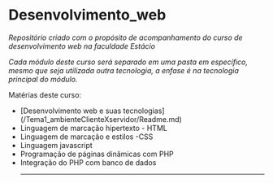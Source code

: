 # Desenvolvimento_web

*Repositório criado com o propósito de acompanhamento do curso de desenvolvimento web na faculdade Estácio*

*Cada módulo deste curso será separado em uma pasta em específico, mesmo que seja utilizada outra tecnologia, a enfase é na tecnologia principal do módulo.*

<p>Matérias deste curso:</p>

<ul>
    <li>[Desenvolvimento web e suas tecnologias](/Tema1_ambienteClienteXservidor/Readme.md)</li>
    <li>Linguagem de marcação hipertexto - HTML</li>
    <li>Linguagem de marcação e estilos -CSS</li>
    <li>Linguagem javascript</li>
    <li>Programação de páginas dinâmicas com PHP</li>
    <li>Integração do PHP com banco de dados</li>
<u/l>

***
